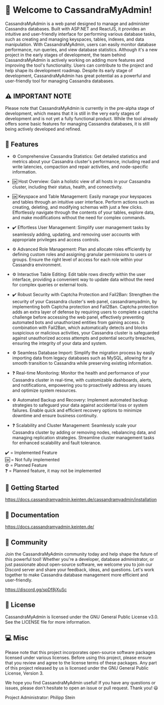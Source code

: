 # 👋 Welcome to CassandraMyAdmin!

CassandraMyAdmin is a web panel designed to manage and administer Cassandra databases. Built with ASP.NET and ReactJS, it provides an intuitive and user-friendly interface for performing various database tasks, such as creating and managing keyspaces, tables, indexes, and data manipulation. With CassandraMyAdmin, users can easily monitor database performance, run queries, and view database statistics. Although it's a new project in the early stages of development, the team behind CassandraMyAdmin is actively working on adding more features and improving the tool's functionality. Users can contribute to the project and help shape its development roadmap. Despite its early stage of development, CassandraMyAdmin has great potential as a powerful and user-friendly tool for managing Cassandra databases.

## ⚠️ IMPORTANT NOTE

Please note that CassandraMyAdmin is currently in the pre-alpha stage of development, which means that it is still in the very early stages of development and is not yet a fully functional product. While the tool already offers some basic features for managing Cassandra databases, it is still being actively developed and refined.

## 🤖 Features

- ⚙️ Comprehensive Cassandra Statistics: Get detailed statistics and metrics about your Cassandra cluster's performance, including read and write latencies, compaction and repair activities, and node-specific information.

- 🆗 Host Overview: Gain a holistic view of all hosts in your Cassandra cluster, including their status, health, and connectivity.

- 🆗 Keyspace and Table Management: Easily manage your keyspaces and tables through an intuitive user interface. Perform actions such as creating, deleting, and modifying schemas with just a few clicks. Effortlessly navigate through the contents of your tables, explore data, and make modifications without the need for complex commands.

- ✔️ Effortless User Management: Simplify user management tasks by seamlessly adding, updating, and removing user accounts with appropriate privileges and access controls.

- ⚙️ Advanced Role Management: Plan and allocate roles efficiently by defining custom roles and assigning granular permissions to users or groups. Ensure the right level of access for each role within your Cassandra environment.

- ⚙️ Interactive Table Editing: Edit table rows directly within the user interface, providing a convenient way to update data without the need for complex queries or external tools.

- ✔️ Robust Security with Captcha Protection and Fail2Ban: Strengthen the security of your Cassandra cluster's web panel, cassandramyadmin, by implementing both Captcha protection and Fail2Ban. Captcha protection adds an extra layer of defense by requiring users to complete a captcha challenge before accessing the web panel, effectively preventing automated bots and unauthorized entities from gaining access. In combination with Fail2Ban, which automatically detects and blocks suspicious or malicious activities, your Cassandra cluster is safeguarded against unauthorized access attempts and potential security breaches, ensuring the integrity of your data and system.

- ⚙️ Seamless Database Import: Simplify the migration process by easily importing data from legacy databases such as MySQL, allowing for a smooth transition to Cassandra while preserving existing information.

- ❓ Real-time Monitoring: Monitor the health and performance of your Cassandra cluster in real-time, with customizable dashboards, alerts, and notifications, empowering you to proactively address any issues and optimize system resources.

- ⚙️ Automated Backup and Recovery: Implement automated backup strategies to safeguard your data against accidental loss or system failures. Enable quick and efficient recovery options to minimize downtime and ensure business continuity.

- ❓ Scalability and Cluster Management: Seamlessly scale your Cassandra cluster by adding or removing nodes, rebalancing data, and managing replication strategies. Streamline cluster management tasks for enhanced scalability and fault tolerance.

✔️ = Implemented Feature<br>
🆗 = Not fully implemented<br>
⚙️ = Planned Feature<br>
❓ = Planned feature, it may not be implemented

## 🚀 Getting Started

https://docs.cassandramyadmin.keinten.de/cassandramyadmin/installation

## 📖 Documentation

https://docs.cassandramyadmin.keinten.de/

## 💬 Community

Join the CassandraMyAdmin community today and help shape the future of this powerful tool! Whether you're a developer, database administrator, or just passionate about open-source software, we welcome you to join our Discord server and share your feedback, ideas, and questions. Let's work together to make Cassandra database management more efficient and user-friendly.

https://discord.gg/spDf8jXuSc

## 📝 License
CassandraMyAdmin is licensed under the GNU General Public License v3.0. See the LICENSE file for more information.

## 💻 Misc
Please note that this project incorporates open-source software packages licensed under various licenses. Before using this project, please ensure that you review and agree to the license terms of these packages. Any part of this project released by us is licensed under the GNU General Public License, Version 3.

We hope you find CassandraMyAdmin useful! If you have any questions or issues, please don't hesitate to open an issue or pull request. Thank you! 😃

Project Administrator: Philipp Stein
